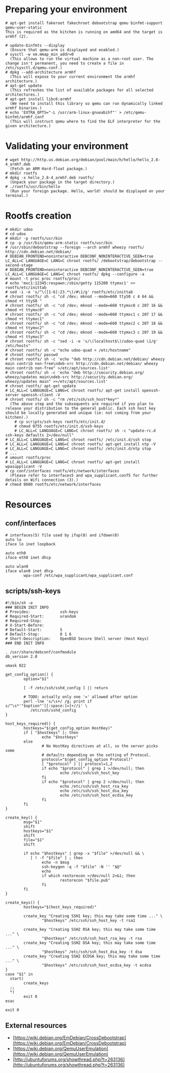 # Preparing your environment #

    # apt-get install fakeroot fakechroot debootstrap qemu binfmt-support qemu-user-static
    This is required as the kitchen is running on amd64 and the target is armhf (2).

    # update-binfmts --display
      (Ensure that qemu-arm is displayed and enabled.)
    # sysctl -w vm.mmap_min_addr=0
      (This allows to run the virtual machine as a non-root user. The change isn't permanent, you need to create a file in /etc/sysctl.d/qemu.conf.)
    # dpkg --add-architecture armhf
      (This will expose to your current environment the armhf architecture.)
    # apt-get update
      (This refreshes the list of available packages for all selected architectures.)
    # apt-get install libc6:armhf
      (We need to install this library so qemu can run dynamically linked armhf binaries.)
    # echo 'EXTRA_OPTS="-L /usr/arm-linux-gnueabihf"' > /etc/qemu-binfmt/armhf.conf
      (This will instruct qemu where to find the ELF interpreter for the given architecture.)

# Validating your environment #

    # wget http://http.us.debian.org/debian/pool/main/h/hello/hello_2.8-4_armhf.deb
      (Fetch an ARM Hard-float package.)
    # mkdir rootfs
    # dpkg -x hello_2.8-4_armhf.deb rootfs/
      (Unpack your package in the target directory.)
    # ./rootfs/usr/bin/hello
      (Run your foreign package. Hello, world! should be displayed on your terminal.)

# Rootfs creation #

    # mkdir udoo
    # cd udoo
    # mkdir -p rootfs/usr/bin
    # cp -p /usr/bin/qemu-arm-static rootfs/usr/bin
    # /usr/sbin/debootstrap --foreign --arch armhf wheezy rootfs/ http://cdn.debian.net/debian/
    # DEBIAN_FRONTEND=noninteractive DEBCONF_NONINTERACTIVE_SEEN=true LC_ALL=C LANGUAGE=C LANG=C chroot rootfs/ /debootstrap/debootstrap --second-stage
    # DEBIAN_FRONTEND=noninteractive DEBCONF_NONINTERACTIVE_SEEN=true LC_ALL=C LANGUAGE=C LANG=C chroot rootfs/ dpkg --configure -a
    # mount -t proc proc rootfs/proc/
    # echo 'mxc1:12345:respawn:/sbin/getty 115200 ttymxc1' >> rootfs/etc/inittab
    # sed -i -e 's/^\([1-6]:23.*\)/#\1/g' rootfs/etc/inittab
    # chroot rootfs/ sh -c "cd /dev; mknod --mode=660 ttyS0 c 4 64 && chmod +t ttyS0 "
    # chroot rootfs/ sh -c "cd /dev; mknod --mode=660 ttymxc0 c 207 16 && chmod +t ttymxc0"
    # chroot rootfs/ sh -c "cd /dev; mknod --mode=660 ttymxc1 c 207 17 && chmod +t ttymxc1"
    # chroot rootfs/ sh -c "cd /dev; mknod --mode=660 ttymxc2 c 207 18 && chmod +t ttymxc2"
    # chroot rootfs/ sh -c "cd /dev; mknod --mode=660 ttymxc3 c 207 19 && chmod +t ttymxc3"
    # chroot rootfs/ sh -c "sed -i -e 's/\(localhost$\)/udoo-quad \1/g' /etc/hosts"
    # chroot rootfs/ sh -c "echo udoo-quad > /etc/hostname"
    # chroot rootfs/ passwd
    # chroot rootfs/ sh -c 'echo "deb http://cdn.debian.net/debian/ wheezy main contrib non-free\ndeb-src http://cdn.debian.net/debian/ wheezy main contrib non-free" >/etc/apt/sources.list'
    # chroot rootfs/ sh -c 'echo "deb http://security.debian.org/ wheezy/updates main\ndeb-src http://security.debian.org/ wheezy/updates main" >>/etc/apt/sources.list'
    # chroot rootfs/ apt-get update
    # LC_ALL=C LANGUAGE=C LANG=C chroot rootfs/ apt-get install openssh-server openssh-client -V
    # chroot rootfs/ sh -c "rm /etc/ssh/ssh_host*key*"
      (The above step and the subsequents are required if you plan to release your distribution to the general public. Each ssh host key should be locally generated and unique (ie: not coming from your kitchen).)
        # cp scripts/ssh-keys rootfs/etc/init.d/
        # chmod 0755 rootfs/etc/init.d/ssh-keys
        # LC_ALL=C LANGUAGE=C LANG=C chroot rootfs/ sh -c "update-rc.d ssh-keys defaults 2>/dev/null"
    # LC_ALL=C LANGUAGE=C LANG=C chroot rootfs/ /etc/init.d/ssh stop
    # LC_ALL=C LANGUAGE=C LANG=C chroot rootfs/ apt-get install ntp -V
    # LC_ALL=C LANGUAGE=C LANG=C chroot rootfs/ /etc/init.d/ntp stop
    # ...
    # umount rootfs/proc
    # LC_ALL=C LANGUAGE=C LANG=C chroot rootfs/ apt-get install wpasupplicant -V
    # cp conf/interfaces rootfs/etc/network/interfaces
      (Please refer to interfaces5 and wpa_supplicant.conf5 for further details on Wifi connection (3).)
    # chmod 0600 rootfs/etc/network/interfaces

# Resources #

##  conf/interfaces  ##
	# interfaces(5) file used by ifup(8) and ifdown(8)
	auto lo
	iface lo inet loopback
	 
	auto eth0
	iface eth0 inet dhcp
	 
	auto wlan0
	iface wlan0 inet dhcp
	        wpa-conf /etc/wpa_supplicant/wpa_supplicant.conf

## scripts/ssh-keys ##
	#!/bin/sh -e
	### BEGIN INIT INFO
	# Provides:             ssh-keys
	# Required-Start:       urandom
	# Required-Stop:
	# X-Start-Before:
	# Default-Start:        S
	# Default-Stop:         0 1 6
	# Short-Description:    OpenBSD Secure Shell server (Host Keys)
	### END INIT INFO
	 
	. /usr/share/debconf/confmodule
	db_version 2.0
	 
	umask 022
	 
	get_config_option() {
	        option="$1"
	 
	        [ -f /etc/ssh/sshd_config ] || return
	 
	        # TODO: actually only one '=' allowed after option
	        perl -lne 's/\s+/ /g; print if s/^\s*'"$option"'[[:space:]=]+//i' \
	           /etc/ssh/sshd_config
	}
	 
	host_keys_required() {
	        hostkeys="$(get_config_option HostKey)"
	        if [ "$hostkeys" ]; then
	                echo "$hostkeys"
	        else
	                # No HostKey directives at all, so the server picks some
	                # defaults depending on the setting of Protocol.
	                protocol="$(get_config_option Protocol)"
	                [ "$protocol" ] || protocol=1,2
	                if echo "$protocol" | grep 1 >/dev/null; then
	                        echo /etc/ssh/ssh_host_key
	                fi
	                if echo "$protocol" | grep 2 >/dev/null; then
	                        echo /etc/ssh/ssh_host_rsa_key
	                        echo /etc/ssh/ssh_host_dsa_key
	                        echo /etc/ssh/ssh_host_ecdsa_key
	                fi
	        fi
	}
	 
	create_key() {
	        msg="$1"
	        shift
	        hostkeys="$1"
	        shift
	        file="$1"
	        shift
	 
	        if echo "$hostkeys" | grep -x "$file" >/dev/null && \
	           [ ! -f "$file" ] ; then
	                echo -n $msg
	                ssh-keygen -q -f "$file" -N '' "$@"
	                echo
	                if which restorecon >/dev/null 2>&1; then
	                        restorecon "$file.pub"
	                fi
	        fi
	}
	 
	create_keys() {
	        hostkeys="$(host_keys_required)"
	 
	        create_key "Creating SSH1 key; this may take some time ..." \
	                "$hostkeys" /etc/ssh/ssh_host_key -t rsa1
	 
	        create_key "Creating SSH2 RSA key; this may take some time ..." \
	                "$hostkeys" /etc/ssh/ssh_host_rsa_key -t rsa
	        create_key "Creating SSH2 DSA key; this may take some time ..." \
	                "$hostkeys" /etc/ssh/ssh_host_dsa_key -t dsa
	        create_key "Creating SSH2 ECDSA key; this may take some time ..." \
	                "$hostkeys" /etc/ssh/ssh_host_ecdsa_key -t ecdsa
	}
	case "$1" in
	  start)
	        create_keys
	  ;;
	  *)
	        exit 0
	esac
	 
	exit 0


## External resources ##

- [https://wiki.debian.org/EmDebian/CrossDebootstrap](https://wiki.debian.org/EmDebian/CrossDebootstrap)
- [https://wiki.debian.org/QemuUserEmulation](https://wiki.debian.org/QemuUserEmulation)
- [http://ubuntuforums.org/showthread.php?t=263136](http://ubuntuforums.org/showthread.php?t=263136)
